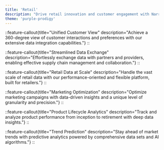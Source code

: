 ```yaml
---
title: 'Retail'
description: "Drive retail innovation and customer engagement with Narrative's cutting-edge data collaboration platform, designed for scalability and user-friendly experiences."
theme: 'purple-prodigy'
---
```

::feature-callout{title="Unified Customer View" description="Achieve a 360-degree view of customer interactions and preferences with our extensive data integration capabilities."}
::

::feature-callout{title="Streamlined Data Exchange" description="Effortlessly exchange data with partners and providers, enabling effective supply chain management and collaboration."}
::

::feature-callout{title="Retail Data at Scale" description="Handle the vast scale of retail data with our performance-oriented and flexible platform, built for retailers."}
::

::feature-callout{title="Marketing Optimization" description="Optimize marketing campaigns with data-driven insights and a unique level of granularity and precision."}
::

::feature-callout{title="Product Lifecycle Analytics" description="Track and analyze product performance from inception to retirement with deep data insights."}
::

::feature-callout{title="Trend Prediction" description="Stay ahead of market trends with predictive analytics powered by comprehensive data sets and AI algorithms."}
::
